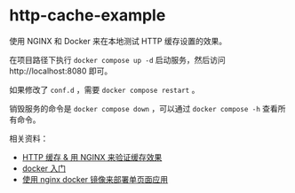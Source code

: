 # http-cache-example

使用 NGINX 和 Docker 来在本地测试 HTTP 缓存设置的效果。

在项目路径下执行 `docker compose up -d` 启动服务，然后访问 http://localhost:8080 即可。

如果修改了 `conf.d` ，需要 `docker compose restart` 。

销毁服务的命令是 `docker compose down` ，可以通过 `docker compose -h` 查看所有命令。

相关资料：

* [HTTP 缓存 & 用 NGINX 来验证缓存效果](https://github.com/findxc/blog/issues/46)
* [docker 入门](https://github.com/findxc/blog/issues/56)
* [使用 nginx docker 镜像来部署单页面应用](https://github.com/findxc/blog/issues/29)